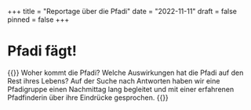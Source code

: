 +++
title = "Reportage über die Pfadi"
date = "2022-11-11"
draft = false
pinned = false
+++
# Pfadi fägt!

{{<lead>}}
Woher kommt die Pfadi? Welche Auswirkungen hat die Pfadi auf den Rest ihres Lebens? Auf der Suche nach Antworten haben wir eine Pfadigruppe einen Nachmittag lang begleitet und mit einer erfahrenen Pfadfinderin über ihre Eindrücke gesprochen.
{{</lead>}}